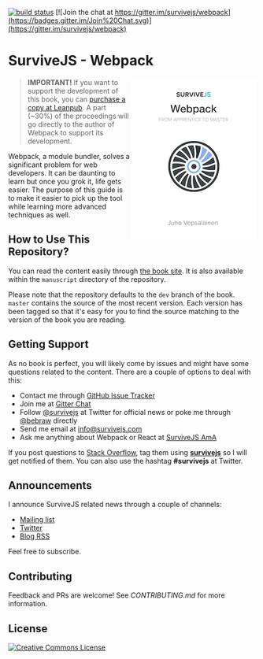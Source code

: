 [![build status](https://secure.travis-ci.org/survivejs/webpack.png)](http://travis-ci.org/survivejs/webpack) [![Join the chat at https://gitter.im/survivejs/webpack](https://badges.gitter.im/Join%20Chat.svg)](https://gitter.im/survivejs/webpack)

# SurviveJS - Webpack

<img align="right" width="255" height="329" src="manuscript/images/title_page_small.png" />

> **IMPORTANT!** If you want to support the development of this book, you can [purchase a copy at Leanpub](https://leanpub.com/survivejs-webpack). A part (~30%) of the proceedings will go directly to the author of Webpack to support its development.

Webpack, a module bundler, solves a significant problem for web developers. It can be daunting to learn but once you grok it, life gets easier. The purpose of this guide is to make it easier to pick up the tool while learning more advanced techniques as well.

## How to Use This Repository?

You can read the content easily through [the book site](http://survivejs.com/webpack/introduction/). It is also available within the `manuscript` directory of the repository.

Please note that the repository defaults to the `dev` branch of the book. `master` contains the source of the most recent version. Each version has been tagged so that it's easy for you to find the source matching to the version of the book you are reading.

## Getting Support

As no book is perfect, you will likely come by issues and might have some questions related to the content. There are a couple of options to deal with this:

* Contact me through [GitHub Issue Tracker](https://github.com/survivejs/webpack/issues)
* Join me at [Gitter Chat](https://gitter.im/survivejs/webpack)
* Follow [@survivejs](https://twitter.com/survivejs) at Twitter for official news or poke me through [@bebraw](https://twitter.com/bebraw) directly
* Send me email at [info@survivejs.com](mailto:info@survivejs.com)
* Ask me anything about Webpack or React at [SurviveJS AmA](https://github.com/survivejs/ama/issues)

If you post questions to [Stack Overflow](http://stackoverflow.com/search?q=survivejs), tag them using [**survivejs**](https://stackoverflow.com/questions/tagged/survivejs) so I will get notified of them. You can also use the hashtag **#survivejs** at Twitter.

## Announcements

I announce SurviveJS related news through a couple of channels:

* [Mailing list](http://eepurl.com/bth1v5)
* [Twitter](https://twitter.com/survivejs)
* [Blog RSS](http://survivejs.com/atom.xml)

Feel free to subscribe.

## Contributing

Feedback and PRs are welcome! See *CONTRIBUTING.md* for more information.

## License

<a rel="license" href="http://creativecommons.org/licenses/by-nc-nd/3.0/"><img alt="Creative Commons License" style="border-width:0" src="https://i.creativecommons.org/l/by-nc-nd/3.0/88x31.png" /></a>

